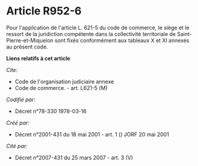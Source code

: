 # Article R952-6

Pour l'application de l'article L. 621-5 du code de commerce, le siège et le ressort de la juridiction compétente dans la
collectivité territoriale de Saint-Pierre-et-Miquelon sont fixés conformément aux tableaux X et XI annexés au présent code.

**Liens relatifs à cet article**

_Cite_:

  - Code de l'organisation judiciaire annexe
  - Code de commerce. - art. L621-5 (M)

_Codifié par_:

  - Décret n°78-330 1978-03-16

_Créé par_:

  - Décret n°2001-431 du 18 mai 2001 - art. 1 () JORF 20 mai 2001

_Cité par_:

  - Décret n°2007-431 du 25 mars 2007 - art. 3 (V)
